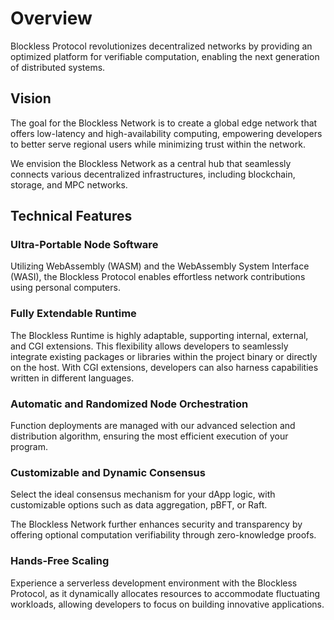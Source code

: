 # Overview

Blockless Protocol revolutionizes decentralized networks by providing an optimized platform for verifiable computation, enabling the next generation of distributed systems.

## Vision

The goal for the Blockless Network is to create a global edge network that offers low-latency and high-availability computing, empowering developers to better serve regional users while minimizing trust within the network.

We envision the Blockless Network as a central hub that seamlessly connects various decentralized infrastructures, including blockchain, storage, and MPC networks.

## Technical Features

### Ultra-Portable Node Software

Utilizing WebAssembly (WASM) and the WebAssembly System Interface (WASI), the Blockless Protocol enables effortless network contributions using personal computers.

### Fully Extendable Runtime

The Blockless Runtime is highly adaptable, supporting internal, external, and CGI extensions. This flexibility allows developers to seamlessly integrate existing packages or libraries within the project binary or directly on the host. With CGI extensions, developers can also harness capabilities written in different languages.

### Automatic and Randomized Node Orchestration

Function deployments are managed with our advanced selection and distribution algorithm, ensuring the most efficient execution of your program.

### Customizable and Dynamic Consensus

Select the ideal consensus mechanism for your dApp logic, with customizable options such as data aggregation, pBFT, or Raft.

The Blockless Network further enhances security and transparency by offering optional computation verifiability through zero-knowledge proofs.

### Hands-Free Scaling

Experience a serverless development environment with the Blockless Protocol, as it dynamically allocates resources to accommodate fluctuating workloads, allowing developers to focus on building innovative applications.
